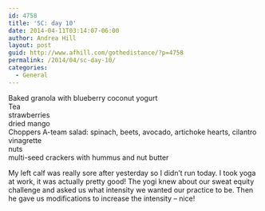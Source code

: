```yaml
---
id: 4758
title: 'SC: day 10'
date: 2014-04-11T03:14:07-06:00
author: Andrea Hill
layout: post
guid: http://www.afhill.com/gothedistance/?p=4758
permalink: /2014/04/sc-day-10/
categories:
  - General
---
```

Baked granola with blueberry coconut yogurt  
Tea  
strawberries  
dried mango  
Choppers A-team salad: spinach, beets, avocado, artichoke hearts, cilantro vinagrette  
nuts  
multi-seed crackers with hummus and nut butter

My left calf was really sore after yesterday so I didn&#8217;t run today. I took yoga at work, it was actually pretty good! The yogi knew about our sweat equity challenge and asked us what intensity we wanted our practice to be. Then he gave us modifications to increase the intensity &#8211; nice!